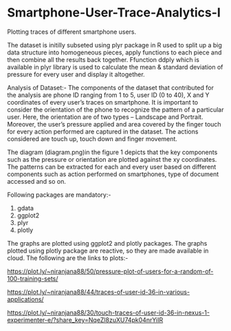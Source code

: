 # Smartphone-User-Trace-Analytics-I
Plotting traces of different smartphone users.

The dataset is initilly subseted using plyr package in R used to split up a big data structure into homogeneous pieces, apply functions 
to each piece and then combine all the results back together. 
Ffunction ddply which is available in plyr library is used to calculate the mean & standard deviation of pressure for every user and
display it altogether.

Analysis of Dataset:-
The components of the dataset that contributed for the analysis are phone ID ranging from 1 to 5, user ID (0 to 40), X and Y coordinates 
of every user’s traces on smartphone. It is important to consider the orientation of the phone to recognize the pattern of a particular 
user. Here, the orientation are of two types – Landscape and Portrait.
Moreover, the user’s pressure applied and area covered by the finger touch for every action performed are captured in the dataset. 
The actions considered are touch up, touch down and finger movement. 

The diagram (diagram.png)in the figure 1 depicts that the key components such as the pressure or orientation are plotted against the 
xy coordinates. The patterns can be extracted for each and every user based on different components such as action performed on 
smartphones, type of document accessed and so on.

Following packages are mandatory:-
  1. gdata
  2. ggplot2
  3. plyr
  4. plotly

The graphs are plotted using ggplot2 and plotly packages.
The graphs plotted using plotly package are reactive, so they are made available in cloud. The following are the links to plots:-

https://plot.ly/~niranjana88/50/pressure-plot-of-users-for-a-random-of-100-training-sets/

https://plot.ly/~niranjana88/44/traces-of-user-id-36-in-various-applications/

https://plot.ly/~niranjana88/30/touch-traces-of-user-id-36-in-nexus-1-experimenter-e/?share_key=NqeZl8zuXU74pk04nrYiIR
